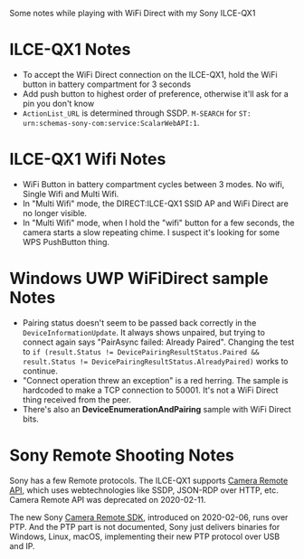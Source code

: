 Some notes while playing with WiFi Direct with my Sony ILCE-QX1

ILCE-QX1 Notes
=====
* To accept the WiFi Direct connection on the ILCE-QX1, hold the WiFi button in battery compartment for 3 seconds
* Add push button to highest order of preference, otherwise it'll ask for a pin you don't know
* `ActionList_URL` is determined through SSDP. `M-SEARCH` for `ST: urn:schemas-sony-com:service:ScalarWebAPI:1`.

ILCE-QX1 Wifi Notes
===================
* WiFi Button in battery compartment cycles between 3 modes. No wifi, Single Wifi and Multi Wifi. 
* In "Multi Wifi" mode, the DIRECT:ILCE-QX1 SSID AP and WiFi Direct are no longer visible. 
* In "Multi Wifi" mode, when I hold the "wifi" button for a few seconds, the camera starts a slow repeating chime. I suspect it's looking for some WPS PushButton thing.

Windows UWP WiFiDirect sample Notes
=================
* Pairing status doesn't seem to be passed back correctly in the `DeviceInformationUpdate`. It always shows unpaired, but trying to connect again says "PairAsync failed: Already Paired". Changing the test to `if (result.Status != DevicePairingResultStatus.Paired && result.Status != DevicePairingResultStatus.AlreadyPaired)` works to continue.
* "Connect operation threw an exception" is a red herring. The sample is hardcoded to make a TCP connection to 50001. It's not a WiFi Direct thing received from the peer.
* There's also an **DeviceEnumerationAndPairing** sample with WiFi Direct bits.

Sony Remote Shooting Notes
===============
Sony has a few Remote protocols.
The ILCE-QX1 supports [Camera Remote API](https://developer.sony.com/develop/cameras/), which uses webtechnologies like SSDP, JSON-RDP over HTTP, etc. Camera Remote API was deprecated on 2020-02-11.

The new Sony [Camera Remote SDK](https://support.d-imaging.sony.co.jp/app/sdk/en/index.html), introduced on 2020-02-06, runs over PTP. 
And the PTP part is not documented, Sony just delivers binaries for Windows, Linux, macOS, implementing their new PTP protocol over USB and IP.
